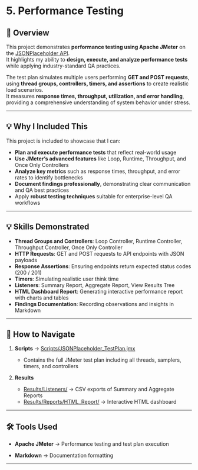 # 5. Performance Testing 

## 📌 Overview
This project demonstrates **performance testing using Apache JMeter** on the [JSONPlaceholder API](https://jsonplaceholder.typicode.com/).  
It highlights my ability to **design, execute, and analyze performance tests** while applying industry-standard QA practices.

The test plan simulates multiple users performing **GET and POST requests**, using **thread groups, controllers, timers, and assertions** to create realistic load scenarios.  
It measures **response times, throughput, utilization, and error handling**, providing a comprehensive understanding of system behavior under stress.

---

## 💡 Why I Included This
This project is included to showcase that I can:  
- **Plan and execute performance tests** that reflect real-world usage  
- **Use JMeter’s advanced features** like Loop, Runtime, Throughput, and Once Only Controllers  
- **Analyze key metrics** such as response times, throughput, and error rates to identify bottlenecks  
- **Document findings professionally**, demonstrating clear communication and QA best practices  
- Apply **robust testing techniques** suitable for enterprise-level QA workflows

---

## 💡 Skills Demonstrated
- **Thread Groups and Controllers**: Loop Controller, Runtime Controller, Throughput Controller, Once Only Controller  
- **HTTP Requests**: GET and POST requests to API endpoints with JSON payloads  
- **Response Assertions**: Ensuring endpoints return expected status codes (200 / 201)  
- **Timers**: Simulating realistic user think time  
- **Listeners**: Summary Report, Aggregate Report, View Results Tree  
- **HTML Dashboard Report**: Generating interactive performance report with charts and tables  
- **Findings Documentation**: Recording observations and insights in Markdown  

---


## 📌 How to Navigate

1. **Scripts** → [Scripts/JSONPlaceholder_TestPlan.jmx](./Scripts/JSONPlaceholder_TestPlan.jmx)  
   - Contains the full JMeter test plan including all threads, samplers, timers, and controllers  

2. **Results**  
   - [Results/Listeners/](./Results/Listeners/) → CSV exports of Summary and Aggregate Reports  
   - [Results/Reports/HTML_Report/](./Results/Reports/HTML_Report/) → Interactive HTML dashboard  



---

## 🛠 Tools Used
- **Apache JMeter** → Performance testing and test plan execution  

- **Markdown** → Documentation formatting  

---
